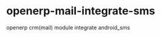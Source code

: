 openerp-mail-integrate-sms
==========================

openerp crm(mail) module integrate android_sms
